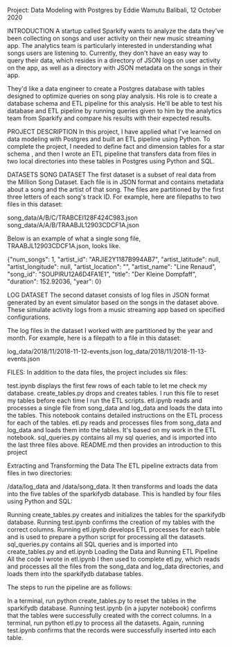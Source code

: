 Project: Data Modeling with Postgres
by Eddie Wamutu Balibali, 12 October 2020

INTRODUCTION
A startup called Sparkify wants to analyze the data they've been collecting on songs and user activity on their new music streaming app. The analytics team is particularly interested in understanding what songs users are listening to. Currently, they don't have an easy way to query their data, which resides in a directory of JSON logs on user activity on the app, as well as a directory with JSON metadata on the songs in their app.

They'd like a data engineer to create a Postgres database with tables designed to optimize queries on song play analysis. His role is to create a database schema and ETL pipeline for this analysis. He'll be able to test his database and ETL pipeline by running queries given to him by the analytics team from Sparkify and compare his results with their expected results.

PROJECT DESCRIPTION
In this project, I have applied what I've learned on data modeling with Postgres and built an ETL pipeline using Python. To complete the project, I needed to define fact and dimension tables for a star schema , and then I wrote an ETL pipeline that transfers data from files in two local directories into these tables in Postgres using Python and SQL.

DATASETS
SONG DATASET
The first dataset is a subset of real data from the Million Song Dataset. Each file is in JSON format and contains metadata about a song and the artist of that song. The files are partitioned by the first three letters of each song's track ID. For example, here are filepaths to two files in this dataset:

song_data/A/B/C/TRABCEI128F424C983.json 
song_data/A/A/B/TRAABJL12903CDCF1A.json

Below is an example of what a single song file, TRAABJL12903CDCF1A.json, looks like.

{"num_songs": 1, "artist_id": "ARJIE2Y1187B994AB7", "artist_latitude": null, "artist_longitude": null, "artist_location": "", "artist_name": "Line Renaud", "song_id": "SOUPIRU12A6D4FA1E1", "title": "Der Kleine Dompfaff", "duration": 152.92036, "year": 0}

LOG DATASET
The second dataset consists of log files in JSON format generated by an event simulator based on the songs in the dataset above. These simulate activity logs from a music streaming app based on specified configurations.

The log files in the dataset I  worked with are partitioned by the year and month. For example, here is a filepath to a file in this dataset:

log_data/2018/11/2018-11-12-events.json log_data/2018/11/2018-11-13-events.json


FILES:
In addition to the data files, the project includes six files:

test.ipynb displays the first few rows of each table to let me check my database.
create_tables.py drops and creates tables. I run this file to reset my tables before each time I run the ETL scripts.
etl.ipynb reads and processes a single file from song_data and log_data and loads the data into the tables. This notebook contains detailed instructions on the ETL process for each of the tables.
etl.py reads and processes files from song_data and log_data and loads them into the tables. It's based on my work in the ETL notebook.
sql_queries.py contains all my sql queries, and is imported into the last three files above.
README.md then provides an introduction to this project


Extracting and Transforming the Data
The ETL pipeline extracts data from files in two directories:

/data/log_data and
/data/song_data.
It then transforms and loads the data into the five tables of the sparkifydb database. This is handled by four files using Python and SQL:

Running create_tables.py creates and initializes the tables for the sparkifydb database.
Running test.ipynb confirms the creation of my tables with the correct columns.
Running etl.ipynb develops ETL processes for each table and is used to prepare a python script for processing all the datasets.
sql_queries.py contains all SQL queries and is imported into create_tables.py and etl.ipynb
Loading the Data and Running ETL Pipeline
All the code I wrote in etl.ipynb I then used to complete etl.py, which reads and processes all the files from the song_data and log_data directories, and loads them into the sparkifydb database tables.

The steps to run the pipeline are as follows:

In a terminal, run python create_tables.py to reset the tables in the sparkifydb database.
Running test.ipynb (in a jupyter notebook) confirms that the tables were successfully created with the correct columns.
In a terminal, run python etl.py to process all the datasets.
Again, running test.ipynb confirms that the records were successfully inserted into each table.